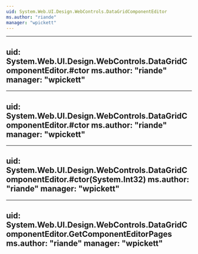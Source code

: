 ```yaml
---
uid: System.Web.UI.Design.WebControls.DataGridComponentEditor
ms.author: "riande"
manager: "wpickett"
---
```


---
uid: System.Web.UI.Design.WebControls.DataGridComponentEditor.#ctor
ms.author: "riande"
manager: "wpickett"
---

---
uid: System.Web.UI.Design.WebControls.DataGridComponentEditor.#ctor
ms.author: "riande"
manager: "wpickett"
---

---
uid: System.Web.UI.Design.WebControls.DataGridComponentEditor.#ctor(System.Int32)
ms.author: "riande"
manager: "wpickett"
---

---
uid: System.Web.UI.Design.WebControls.DataGridComponentEditor.GetComponentEditorPages
ms.author: "riande"
manager: "wpickett"
---
